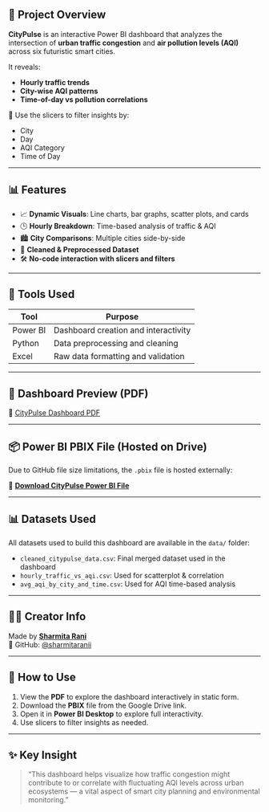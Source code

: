 ## 📌 Project Overview

**CityPulse** is an interactive Power BI dashboard that analyzes the intersection of **urban traffic congestion** and **air pollution levels (AQI)** across six futuristic smart cities.

It reveals:
- **Hourly traffic trends**
- **City-wise AQI patterns**
- **Time-of-day vs pollution correlations**

🧠 Use the slicers to filter insights by:
- City
- Day
- AQI Category
- Time of Day

---

## 📊 Features

- 📈 **Dynamic Visuals**: Line charts, bar graphs, scatter plots, and cards
- 🕒 **Hourly Breakdown**: Time-based analysis of traffic & AQI
- 🏙️ **City Comparisons**: Multiple cities side-by-side
- 🧹 **Cleaned & Preprocessed Dataset**
- 🛠️ **No-code interaction with slicers and filters**

---

## 🧰 Tools Used

| Tool        | Purpose                            |
|-------------|------------------------------------|
| Power BI    | Dashboard creation and interactivity |
| Python      | Data preprocessing and cleaning     |
| Excel       | Raw data formatting and validation  |

---

## 📄 Dashboard Preview (PDF)

📎 [CityPulse Dashboard PDF](./report/CityPulse%20Urban%20Traffic%20%26%20AQI%20Dashboard.pdf)

---

## 📦 Power BI PBIX File (Hosted on Drive)

Due to GitHub file size limitations, the `.pbix` file is hosted externally:

🔗 **[Download CityPulse Power BI File](https://drive.google.com/drive/folders/1BXCSa79YGjKTOiuAB8Bxdq4ONgr6eaYM?usp=drive_link)**

---

## 📊 Datasets Used

All datasets used to build this dashboard are available in the `data/` folder:
- `cleaned_citypulse_data.csv`: Final merged dataset used in the dashboard
- `hourly_traffic_vs_aqi.csv`: Used for scatterplot & correlation
- `avg_aqi_by_city_and_time.csv`: Used for AQI time-based analysis

---

## 🙋‍♀️ Creator Info

Made by [**Sharmita Rani**](https://www.linkedin.com/in/sharmita-rani)  
🔗 GitHub: [@sharmitaranii](https://github.com/sharmitaranii)

---

## 🧭 How to Use

1. View the **PDF** to explore the dashboard interactively in static form.
2. Download the **PBIX** file from the Google Drive link.
3. Open it in **Power BI Desktop** to explore full interactivity.
4. Use slicers to filter insights as needed.

---

## ✨ Key Insight

> “This dashboard helps visualize how traffic congestion might contribute to or correlate with fluctuating AQI levels across urban ecosystems — a vital aspect of smart city planning and environmental monitoring.”
